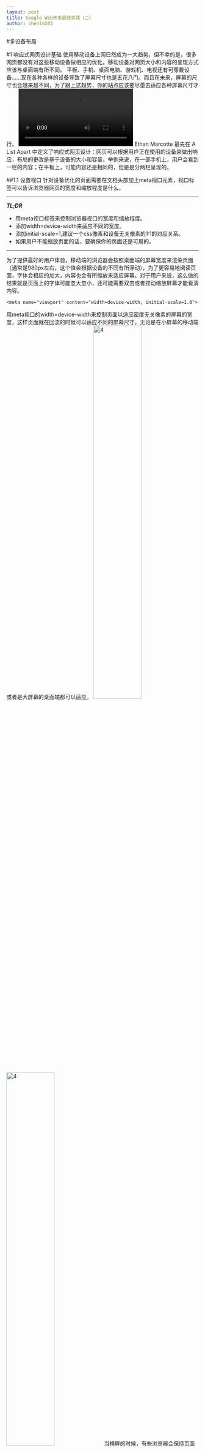 ```yaml
---
layout: post
title: Google Web开发最佳实践（二）
author: shenlm203
---
```


#多设备布局

#1 响应式网页设计基础
使用移动设备上网已然成为一大趋势，但不幸的是，很多网页都没有对这些移动设备做相应的优化。移动设备对网页大小和内容的呈现方式应该与桌面端有所不同。
平板、手机、桌面电脑、游戏机、电视还有可穿戴设备……现在各种各样的设备导致了屏幕尺寸也是五花八门。而且在未来，屏幕的尺寸也会越来越不同，为了跟上这趋势，你的站点应该要尽量去适应各种屏幕尺寸才行。
<video autoplay="" loop="" controls="" class="responsiveVideo">
    <source src="https://developers.google.com/web/fundamentals/layouts/rwd-fundamentals/videos/resize.webm" type="video/webm">
    <source src="https://developers.google.com/web/fundamentals/layouts/rwd-fundamentals/videos/resize.mp4" type="video/mp4">
</video>
Ethan Marcotte 最先在 A List Apart 中定义了响应式网页设计：网页可以根据用户正在使用的设备来做出响应，布局的更改是基于设备的大小和容量。举例来说，在一部手机上，用户会看到一栏的内容；在平板上，可能内容还是相同的，但是是分两栏呈现的。

##1.1 设置视口
针对设备优化的页面需要在文档头部加上meta视口元素，视口标签可以告诉浏览器网页的宽度和缩放程度是什么。

---
***TL;DR***

* 用meta视口标签来控制浏览器视口的宽度和缩放程度。
* 添加width=device-width来适应不同的宽度。
* 添加initial-scale=1,建议一个css像素和设备无关像素的1:1的对应关系。
* 如果用户不能缩放页面的话，要确保你的页面还是可用的。

---

为了提供最好的用户体验，移动端的浏览器会按照桌面端的屏幕宽度来渲染页面（通常是980px左右，这个值会根据设备的不同有所浮动），为了更容易地阅读页面，字体会相应的加大，内容也会有所缩放来适应屏幕。对于用户来说，这么做的结果就是页面上的字体可能忽大忽小，还可能需要双击或者捏动缩放屏幕才能看清内容。
    
    <meta name="viewport" content="width=device-width, initial-scale=1.0">

用meta视口的width=device-width来控制页面以适应密度无关像素的屏幕的宽度，这样页面就在回流的时候可以适应不同的屏幕尺寸，无论是在小屏幕的移动端或者是大屏幕的桌面端都可以适应。
<img src="http://gtms04.alicdn.com/tps/i4/TB1PQ76FVXXXXXaXXXXcmddOXXX-400-711.png" alt="4" width="50%"><img src="http://gtms01.alicdn.com/tps/i1/TB1Acg3FVXXXXbIXXXXcmddOXXX-400-711.png" alt="4" width="50%">
当横屏的时候，有些浏览器会保持页面的宽度不变然后放大屏幕，而不是用回流重新加载出页面。添加initial-scale=1属性，使得无论手持设备的方向是怎么样的，CSS的像素和密度无关像素都是1:1的关系，另外还能让页面占满整个横屏宽度。
*注意：用逗号来分隔这些属性，以保证老式浏览器的兼容性。*


**确保视口可用**

除了要设置initial-scale,你还可以设置针对视口应用minimum-scale、maximum-scale还有user-scalable属性。不过一旦这几个属性设置好了，用户就没法随意缩放视口了，这对视口的可用性造成了一定问题。

##1.2 内容大小适应窗口
无论是在桌面设备还是移动设备上，用户总是习惯性垂直地浏览网页而不是横向地浏览。强制用户更改浏览页面的习惯，或者需要缩小页面才能看到它的全貌，这些都是很差的用户体验。

---
***TL;DR***

* 如果要在元素上使用固定宽度，数值不能太大。
* 不能以某一个特定的视口尺寸作为内容的渲染标准。
* 用CSS媒体查询来定义不同尺寸的屏幕所需要的不同的样式。

---
当你使用meta视口标签开发一个移动站点的时候，常常不小心就创建出不兼容部分视口的页面。举例来说，如果一个图片的宽度超过视口的宽度，就会出现横向滚动条。你需要调整内容来适应视口的宽度，以便用户不需要横向滚动。不同的设备CSS的像素点在屏幕维度和宽度是不一样的（例如手机和平板之间，甚至不同的手机屏幕都不一样），不能用特定的视口宽度来渲染内容。 对页面上的元素设置较大的绝对宽度（下面的例子所示），会导致在屏幕小的设备上,层超出视口的宽度（例子：320px分辨率的设备屏幕，例如iPhone）。所以你需要考虑使用相对的宽度值，比如百分比（例如：width: 100%;）。相似地，在使用数值较大的绝对对的定位时也要小心，小屏幕上可能会出现元素溢出到视口外面的情况。
<img src="http://gtms01.alicdn.com/tps/i1/TB1RM7SFVXXXXbgXVXXyx8dOXXX-400-710.png" alt="" width="50%"><img src="http://gtms02.alicdn.com/tps/i2/TB10HgUFVXXXXcKXFXXcmddOXXX-400-711.png" alt="" width="50%">

##1.3 CSS媒体查询实现响应式
媒体查询是一种可以应用在CSS样式上的简易过滤器，它可以根据设备的渲染特性（包括显示类型、宽度、高度、转向甚至是分辨率）来显示不同的样式。

---
***TL;DR***

* 媒体查询可以根据设备特性应用不同的样式。
* 使用min-width确保最大的体验程度。
* 对元素使用相对大小，防止布局被破坏

---

举个例子，你可以把所有需要应用的打印上的样式放入打印媒体查询中：

    <link rel="stylesheet" href="print.css" media="print">

除了在样式表的链接上使用media属性，还有另外两种方式可以实现媒体查询：在CSS文件中添加@media和@import。出于性能的考虑，前两个方法都比使用@import要好。

    @media print {
      /* print style sheets go here */
    }

    @import url(print.css) print;

<!-- todo: 此处与翻译不一致，查阅 -->
媒体查询使用的逻辑不是互斥的，如果过滤器发现符合了某一标准，那么利用CSS的优先级规则使得对应的样式可以生效。 
媒体查询使得响应式的体验得以实现：根据屏幕尺寸的不同，特定的样式得以应用。有了媒体查询语句，就可以根据设备的不同特性应用不同的样式了。
<table class="table-2"><colgroup><col span="1"><col span="1"></colgroup><thead><tr><th data-th="attribute">attribute</th><th data-th="Result">Result</th></tr></thead><tbody><tr><td data-th="attribute"><code>min-width</code></td><td data-th="Result">Rules applied for any browser width over the value defined in the query.</td></tr><tr><td data-th="attribute"><code>max-width</code></td><td data-th="Result">Rules applied for any browser width under the value defined in the query.</td></tr><tr><td data-th="attribute"><code>min-height</code></td><td data-th="Result">Rules applied for any browser height over the value defined in the query.</td></tr><tr><td data-th="attribute"><code>max-height</code></td><td data-th="Result">Rules applied for any browser height under the value defined in the query.</td></tr><tr><td data-th="attribute"><code>orientation=portrait</code></td><td data-th="Result">Rules applied for any browser where the height is greater than or equal to the width.</td></tr><tr><td data-th="attribute"><code>orientation=landscape</code></td><td data-th="Result">Rules for any browser where the width is greater than the height.</td></tr></tbody></table>
来看看下面这个例子：
![](http://gtms03.alicdn.com/tps/i3/TB1l4I5FVXXXXaQXXXXIg6rIVXX-600-360.png)

    <link rel="stylesheet" media="(max-width: 640px)" href="max-640px.css">
    <link rel="stylesheet" media="(min-width: 640px)" href="min-640px.css">
    <link rel="stylesheet" media="(orientation: portrait)" href="portrait.css">
    <link rel="stylesheet" media="(orientation: landscape)" href="landscape.css">
    <style>
      @media (min-width: 500px) and (max-width: 600px) {
        h1 {
          color: fuchsia;
        }

        .desc:after {
          content:" In fact, it's between 500px and 600px wide.";
        }
      }
    </style>

*说明:*

* 当浏览器宽度在0px到640px之间，max-640px.css就会生效。
* 当浏览器宽度在500px到600px之间，在@media中定义的样式会生效。
* 如果浏览器是在640px或者以上的，min-640px.css会生效。
* 如果浏览器的宽度大于高度，landscape.css就会生效。
* 如果浏览器的高度大于宽度，portrait.css就会生效。


**min-device-width的笔记**

除了*-width, 还可以根据 *-device-width来设置查询条件。不过这两个属性的差别虽然很小但是非常重要：min-width是基于浏览器窗口的尺寸，win-device-width却是基于屏幕的尺寸。在移动设备上，这一点并不是很重要，毕竟用户是不能在移动设备上调整浏览器窗口大小的。不过在桌面端，用户是可以控制窗口的大小，所以如果网页的内容可以自然适应窗口是最好不过的了。因此，这个情况下你就不应该使用*-device-width，否则在桌面端页面是不会随着浏览器窗口大小的改变而调整的。


**使用相对单位**

与传统的固定宽度布局对比，响应式设计背后的理念就是流动性和平衡性。使用相对单位的方法，可以简化布局，还能防止创建出大于视口的组件。举例来说，对在最外层的div设置100%的宽度，确保它可以恰恰好占满视口。这样的话，无论是在320px的iPhone，还是342px的黑莓Z10或者360pxNexus 5上，这个div都可以恰好占满视口。另外，使用相对单位还能让浏览器可以根据用户的缩放比例来渲染内容，而不需要添加横向滚动条。
![](http://gtms01.alicdn.com/tps/i1/TB18jI4FVXXXXbKXXXXOx8VKpXX-888-277.png)

##1.4 如何选择视图
当你在考虑根据设备的不同来设计视图的时候，请小心！如果视图是依赖于特定的设备、产品、品牌或者操作系统，很可能你会进入维护的噩梦中。所以正确的方式应该是，由内容来决定布局是如何放置在容器中的。

---
***TL;DR***

* 根据内容创建视图，不要依赖于特定的设备、产品或者品牌
* 从最小的移动设备开始，而后逐步提升体验使得屏幕实际使用面增加。
* 一行文本至多70到80个字。

---


**从小做起**

从小屏幕开始设计内容，然后再扩大到大尺寸的屏幕，直到你需要使用到视图为止。这样你的视图就可以根据内容来优化，而且所使用的视图数量会是最小的，换言之，这么做是有利于后续维护。现在回头看看我们一开始提到的例子：天气预报。现在你要做的第一步就是—让这个页面可以适应小屏幕。
![](http://gtms03.alicdn.com/tps/i3/TB1dIU6FVXXXXbmXXXX1llbOXXX-400-667.png)
接下来，调整浏览器的大小，直到页面元素间留有过多的空白为止，当然现在这个页面看起来挺丑的。虽然说设定宽度的边界值是一个很主观的事情，但是很明显600px以上对于这个页面来说太宽了。
![](http://gtms03.alicdn.com/tps/i3/TB1l9UFFVXXXXXCXVXXIg6rIVXX-600-360.png)
为了在600px的宽度下插入一个视图，我们需要创建两个样式表：一个用于浏览器宽度在600px或者以下；另一个是在宽度大于600px时生效。
    
    <link rel="stylesheet" href="weather.css">
    <link rel="stylesheet" media="(max-width:600px)" href="weather-2-small.css">
    <link rel="stylesheet" media="(min-width:601px)" href="weather-2-large.css">

最后，重构一下你的CSS。在这个例子中，我们有些通用的属性放在weather.css中：字体、图标、基本的定位还有颜色。针对小屏幕的样式放在weather-small.css中，大屏幕的样式则是放在weather-large.css中。
![](http://gtms01.alicdn.com/tps/i1/TB1ziIIFVXXXXXCXVXXIg6rIVXX-600-360.png)


**使用小型视图**

当布局需要有很大改动的时候视图也会大换血，不过当你需要一些小改动的时候，视图也能提供帮助。比如在两个主要视图之间，你可以更改某个元素margin或者padding值，或者增加字号可以使布局显得更自然一些。现在从小屏幕上的布局开始优化天气预报的页面。当视口宽度大于360px的时候要增加字号；接下来，如果有足够空间的话，可以把最高温和最低温分开来，这样他们就能在同一条线上，而不是竖着排列。这样还能用更大的图标来显示天气状况。
    
    @media (min-width: 360px) {
      body {
        font-size: 1.0em;
      }
    }
    
    @media (min-width: 500px) {
      .seven-day-fc .temp-low,
      .seven-day-fc .temp-high {
        display: inline-block;
        width: 45%;
      }
    
      .seven-day-fc .seven-day-temp {
        margin-left: 5%;
      }
    
      .seven-day-fc .icon {
        width: 64px;
        height: 64px;
      }
    }

![](http://gtms04.alicdn.com/tps/i4/TB1C0gJFVXXXXaHXVXX3GI8NVXX-400-632.png)![](http://gtms02.alicdn.com/tps/i2/TB1ZrsTFVXXXXbEXFXXhvg9NVXX-400-640.png)
相似地，对于大屏幕，最好要限制页面的最大宽度，防止整个屏幕都被这个页面占用。
    
     @media (min-width: 700px) {
      .weather-forecast {
        width: 700px;
      }
    }


**针对阅读体验优化文本**

传统的阅读理论认为理想的文字数量应该是每行70到80个字符（英文中大概是8到9个单词一行），因此如果每行文字超过了10个单词了，你就需要考虑使用新的视图了。
![](http://gtms01.alicdn.com/tps/i1/TB1k1IYFVXXXXbdXpXXcmddOXXX-400-711.png)![](http://gtms04.alicdn.com/tps/i4/TB1ZOA6FVXXXXbAXXXXo_fwIVXX-600-417.png)
现在让我们仔细研究一下上面的博文例子。在相对小的屏幕上，字体是使用Roboto，字号是1em，这样一行就是10个的单词，但是在大屏幕上你就需要换一个视图，不然一行就有太多字了。在这个例子中，如果浏览器的宽度大于575px，理想的内容宽度是550px。
    
      @media (min-width: 575px) {
      article {
        width: 550px;
        margin-left: auto;
        margin-right: auto;
      }
    }
    

**不要完全隐藏内容**

当你想要根据屏幕尺寸来选择哪里内容是要隐藏的那些内容又是要显示的的时候，一定要小心。不要简单地把不能适应屏幕尺寸的内容直接隐藏，用户需要的并不是屏幕的尺寸。比如说，*天气预报*上的污染指数被隐藏了，那么春季易过敏的用户就不知道外面的天气适不适合出门了。

#2 响应式网页设计模式

虽然响应式网页设计模式正在快速发展，不过已经有几种成熟的设计模式可以流畅地兼容桌面端和移动端设备。
大多数响应式网页的布局可以归纳为五种设计模式：mostly fluid、column drop、layout shifter、tiny tweaks和off canvas。一些情况下，页面可能会采用组合设计模式，例如组合使用column drop和off canvas。这些设计模式最初都是由Luke Wroblewski定义的，它们为响应式页面提供了一个坚实的基础。
为创建简单易懂的示例，下面每一个案例都是基于flexbox通过真实的标签创建的，主要是在一个主div内放置了三个内容div。每个示例都是先从定义最小视图开始，然后在必要时候加上响应节点。尽管需要依赖特定前缀来实现最佳效果，但是flexbox布局模式已经可以很好的支持主流浏览器。


##2.1 mostly fluid

Mostly fluid设计模式主要由流体式栅格（fluid grid）构成。不管是大尺寸还是中型屏幕，它保持主体内容的大小，只调整主体与屏幕两边的边距。遇到更小的屏幕时，流体式栅格布局会让主体内容“流动”起来，形成堆栈式纵向排列布局。这种方式有个好处是，它通常只要在大屏幕和小屏幕之间设置一个响应点即可。
![](https://developers.google.com/web/fundamentals/layouts/rwd-patterns/imgs/mostly-fluid.svg)
在最小视图情况下，每个内容div都垂直排列，一旦屏幕达到600px宽时，第一个内容div保持宽度100%，而下面两个div如图所示，两列并排位于第一个div下方。超过800px宽时，主容器div会固定宽度并在屏幕上居中。

*使用这种设计模式的网站包括：*
[A List Apart](http://mediaqueri.es/ala/)
[Media Queries](http://mediaqueri.es/)
[SimpleBits](http://simplebits.com/)

    .container {
      display: -webkit-flex;
      display: flex;
      -webkit-flex-flow: row wrap;
      flex-flow: row wrap;
    }

    .c1, .c2, .c3, .c4, .c5 {
      width: 100%;
    }

    @media (min-width: 600px) {
      .c2, .c3, .c4, .c5 {
        width: 50%;
      }
    }

    @media (min-width: 800px) {
      .c1 {
        width: 60%;
      }
      .c2 {
        width: 40%;
      }
      .c3, .c4, .c5 {
        width: 33.33%;
      }
    }

    @media (min-width: 800px) {
      .container {
        width: 800px;
        margin-left: auto;
        margin-right: auto;
      }
    }


##2.2 Column drop
对于满宽和多列的布局来说，column drop布局法在屏幕变小导致容不下太多内容时，会纵向排列div，最终使每一层都纵向垂直排列。这种布局方式，可以根据内容情况来选择响应点，改变响应点来适应不同设计。
![](https://developers.google.com/web/fundamentals/layouts/rwd-patterns/imgs/column-drop.svg)
与mostly fluid的示例类似，这种布局在最小视图下每块内容纵向依次排列。然而，当屏幕宽度超过600px时，第一个和第二个内容div占据了屏幕全部宽度。Div层的顺序则根据CSS中的order属性排列。当宽度达到800px时，三个内容div一起出现，并占据屏幕的全部宽度。

*使用这种设计模式的网站包括：*
[Modernizr](http://modernizr.com/)
[Wee Nudge](http://weenudge.com/)

     .container {
      display: -webkit-flex;
      display: flex;
      -webkit-flex-flow: row wrap;
      flex-flow: row wrap;
    }

    .c1, .c2, .c3 {
      width: 100%;
    }

    @media (min-width: 600px) {
      .c1 {
        width: 60%;
        -webkit-order: 2;
        order: 2;
      }

      .c2 {
        width: 40%;
        -webkit-order: 1;
        order: 1;
      }

      .c3 {
        width: 100%;
        -webkit-order: 3;
        order: 3;
      }
    }


    @media (min-width: 800px) {
      .c2 {
        width: 20%;
      }

      .c3 {
        width: 20%;
      }
    }


##2.3 layout shifter
Layout shifter布局是响应能力最强的，它通过多个响应点来适应多种屏幕宽度。这种布局的关键在于，内容不是向下流动或移到到其他列下面，而是四处移动。由于每个响应点对应的布局有巨大的差异，所以要保持一致需要更复杂的操作，并可能需要对元素内部做出改动，而不仅仅是改变全局布局。
![](https://developers.google.com/web/fundamentals/layouts/rwd-patterns/imgs/layout-shifter.svg)
这个简化的例子展示了layout shifter的设计模式。其处于小屏幕情况时，内容div纵向排列。但当屏幕变大时，布局发生了很大的改变，布局形成左边一个div层，而右边由两个div层垂直排列组成。

*使用这种设计模式的网站包括：*
[Food Sense](http://foodsense.is/)
[Seminal Responsive Design Example](http://alistapart.com/d/responsive-web-design/ex/ex-site-FINAL.html)
[Andersson-Wise Architects](http://www.anderssonwise.com/)

    .container {
      display: -webkit-flex;
      display: flex;
      -webkit-flex-flow: row wrap;
      flex-flow: row wrap;
    }

    .c1, .c2, .c3, .c4 {
      width: 100%;
    }

    @media (min-width: 600px) {
      .c1 {
        width: 25%;
      }

      .c4 {
        width: 75%;
      }

    }

    @media (min-width: 800px) {
      .container {
        width: 800px;
        margin-left: auto;
        margin-right: auto;
      }
    }

##2.4 tiny tweaks
Tiny tweaks会对布局做出细微的改变，比如调整字体大小、缩放图片尺寸或细微地移动内容。这种布局对于单列布局非常适合，比如单页面线性网站和以文章为主的网站。
![](https://developers.google.com/web/fundamentals/layouts/rwd-patterns/imgs/tiny-tweaks.svg)
正如其名，示例在随着屏幕尺寸变动时改动非常小。当屏幕宽度越来越大时，字体大小和行距也跟着变大。

*使用这种设计模式的网站包括：*
[Opera’s Shiny Demos](http://shinydemos.com/)
[Ginger Whale](http://gingerwhale.com/)
[Future Friendly](http://futurefriendlyweb.com/)
    
    .c1 {
      padding: 10px;
      width: 100%;
    }

    @media (min-width: 500px) {
      .c1 {
        padding: 20px;
        font-size: 1.5em;
      }
    }

    @media (min-width: 800px) {
      .c1 {
        padding: 40px;
        font-size: 2em;
      }
    }

##2.5 off canvas
与堆栈式垂直排列内容列不同，off canvas设计模式将不常用的内容（也许是导航或屏幕外的菜单）只在大屏幕情况下显示，而在小屏幕下只显示主要内容。
![](https://developers.google.com/web/fundamentals/layouts/rwd-patterns/imgs/off-canvas.svg)
与垂直纵向排列内容不同，这个示例中通过transform: translate(-250px, 0)来隐藏两个内容div层， 然后使用JavaScript控制元素样式的增加来显示隐藏层。随着屏幕变得更宽，会移除元素设置为屏幕外的定位布局，然后在可视范围内中显示出来。

*使用这种设计模式的网站包括：*
[HTML5Rocks Articles](http://www.html5rocks.com/en/tutorials/developertools/async-call-stack/)
[Google Nexus](http://www.google.com/nexus/)
[Facebook’s Mobile Site](https://m.facebook.com/)
    
    body {
      overflow-x: hidden;
    }
    
    .container {
      display: block;
    }

    .c1, .c3 {
      position: absolute;
      width: 250px;
      height: 100%;
    
      /*
        This is a trick to improve performance on newer versions of Chrome
        #perfmatters
      */
      -webkit-backface-visibility: hidden;
      backface-visibility: hidden;

      -webkit-transition: -webkit-transform 0.4s ease-out;
      transition: transform 0.4s ease-out;
    
      z-index: 1;
    }

    .c1 {
      /*
      Using translate3d as a trick to improve performance on older versions of Chrome
      See: http://aerotwist.com/blog/on-translate3d-and-layer-creation-hacks/
      #perfmatters
      */
      -webkit-transform: translate(-250px,0);
      transform: translate(-250px,0);
    }

    .c2 {
      width: 100%;
      position: absolute;
    }
    
    .c3 {
      left: 100%;
    }

    .c1.open {
      -webkit-transform: translate(0,0);
      transform: translate(0,0);
    }

    .c3.open {
      -webkit-transform: translate(-250px,0);
      transform: translate(-250px,0);
    }
    
    @media (min-width: 500px) {
      /* If the screen is wider then 500px, use Flexbox */
      .container {
        display: -webkit-flex;
        display: flex;
        -webkit-flex-flow: row nowrap;
        flex-flow: row nowrap;
      }
      .c1 {
        position: relative;
        -webkit-transition: none 0s ease-out;
        transition: none 0s ease-out;
        -webkit-transform: translate(0,0);
        transform: translate(0,0);
      }
      .c2 {
        position: static;
      }
    }

    @media (min-width: 800px) {
      body {
        overflow-x: auto;
      }
      .c3 {
        position: relative;
        left: auto;
        -webkit-transition: none 0s ease-out;
        transition: none 0s ease-out;
        -webkit-transform: translate(0,0);
        transform: translate(0,0);
      }
    }


#3 导航和行为模式

##3.1 应用栏
多年使用互联网的经验告诉用户所有桌面站点都应该有一个页头（page header），但是在移动端，你需要的就是应用栏（APP Bar）。
![](http://gtms04.alicdn.com/tps/i4/TB1UXw6FVXXXXaWXXXXRnHmQFXX-2047-1090.png)
每到一个站点，用户总是希望在每一个页面的顶端看到站点的logo，而且当用户点击顶端的logo时，他能再回到主页。在用户的传统认知中，网页都需要有个页头作为上述功能的载体，对应的在移动端则需要应用栏。

---
***TL;DR***

- logo要放在每一屏的最顶端，用户可以通过点击logo回到主页。
- 如果你有一个目录按钮，将它放在应用栏的最左或者最右，而且整个站点的目录按钮都要在相同的位置，不能忽左忽右的。
- 页面上一些关键的操作应该放在应用栏上。

---

应用栏包含有三点：

* 站点logo
* 主要动作
* （可选）菜单按钮

几乎所有在互联网里的站点都有发生动作的地方，就拿搜索来说：将按钮放在应用栏上来做一些交互，会培养用户养成某些习惯，使得看到当前页面他们就会知道需要怎么和网页交互。
如果你需要菜单，将汉堡包图标（三条横线）放在应用栏的最左或者最右。一旦你选定好了图标的位置，就不要再改动它了，也就是站点上所有的页面都在相同的位置放置上这样一个图标，这样用户学习使用你的站点的成本就非常的低。

**按钮在左边还是右边**
如果在菜单上你想要添加滑动，那么菜单最好是要放在左边或者右边。
页面的左上角应该算是UI设计中最重要的一个位置，但如果是单手持机，这也是最难触碰到的位置。而将菜单放在右上角会突出这个图标，显示它的重要性，但是单手持机的时候，这个位置又容易被误碰。
<img src="http://gtms02.alicdn.com/tps/i2/TB1D.kYFVXXXXaXXFXXWgIpNFXX-608-360.png" alt="" width="50%"><img src="http://gtms01.alicdn.com/tps/i1/TB1mRM3FVXXXXaxXpXXWgIpNFXX-608-360.png" alt="" width="50%">

**设计指南**
应用栏是一个你需要将一系列主要内容放在上面的东西，用户可以通过它估计到一些与站点有关的信息，在应用栏上你可以玩各种有趣的花样：更改栏目、按钮的样式，还有交互上也能表现新意。
<img src="http://gtms02.alicdn.com/tps/i2/TB1.U.TFVXXXXchXFXXWgIpNFXX-608-360.png" alt="" width="50%"><img src="http://gtms02.alicdn.com/tps/i2/TB12w3YFVXXXXXKXFXXWgIpNFXX-608-360.png" alt="" width="50%">


##3.2 Tab Bar

Tab Bar可以用作为网站的主导航。它可以向用户显示你网站的主体区域，也可以帮助用户快速辨认他们在网站中所处的位置。
![](http://gtms01.alicdn.com/tps/i1/TB1vrg5FVXXXXc9XXXXRnHmQFXX-2047-1090.png)
Tab Bar可以快速在网站中不同区域内容之间进行切换。不过，它只适用于结构相对简单的网站，这样，在浏览网站时用户可以方便地知道他们在哪，以及要去到哪儿。

---
***TL;DR***

* 当你的网站只有不超过5个板块时使用它。
* 将它放置在主体内容的上方或下方。
* 将当前所选中的区域设置得明显些，方便用户辨认。

---

将tab的总数限制在5个以下，不然每个图标和其点击区域会变得太小，使用户在点击tab时太过费力。
将你的tab放置在主体内容的上方或下方，这种做法是在用户最佳体验和最佳设计中取得的一种平衡。
使用tab的一个好处是，它提供用户一种一致的导航方式，使用户可以快速知道他们浏览到了哪儿。
<img src="http://gtms02.alicdn.com/tps/i2/TB19ZEWFVXXXXcDXFXXm63eUXXX-699-420.png" alt="" width="50%"><img src="http://gtms03.alicdn.com/tps/i3/TB1gbE5FVXXXXc8XXXXC9UuNFXX-608-420.png" alt="" width="50%">


##3.3 Navigation Drawer

当网站具有太多板块和子板块时，采用Navigation Bar是更好的做法。它即可以作为一个处于画布外的可滑动元素，也可以用来显示网站全局状态。
![](http://gtms01.alicdn.com/tps/i1/TB1EK.5FVXXXXc8XXXXRnHmQFXX-2047-1090.png)
Navigation Drawer是一个滑动面板，通常用来显示网站的导航菜单，同时也用来反映网站的全局状态，例如用户登录。
用户可以通过放置在屏幕上方App Bar上的菜单按钮来滑出菜单。

---
***TL;DR***

* Navigation Drawer必须让用户可以很方便地打开。
* 如果网站的板块太多，可以考虑将一些内容分组，通过展开/收缩组来控制菜单项。避免向用户强加过多的东西。
* 不要将非常重要的操作藏在滑动面板内。例如搜索，就应该显眼的放置在主页上，而不是藏在隐藏的面板里。

---

这种做法的主要优势是，在可上下滚动的面板元素内，内容允许增加，这适用于大型网站结构，同时又只占据屏幕很小的空间。
对于用户来说，要让他们花最少的学习成本在网站上找到Navigation Drawer，一个显眼的菜单按钮是非常重要的。
![](http://gtms02.alicdn.com/tps/i2/TB10FwYFVXXXXa2XFXXGrP71VXX-642-358.png)


**Tabs VS Navigation Drawer**
一些开发者发现，当他们使用Tab而非Naviagtion Drawer时，会获得更高的交互赞誉。然而，选择何种方式是在Navigation Drawer的灵活性和Tab Bar的直观性中进行平衡，你需要考虑哪种方式最适合你的网站。

##3.4 底栏
如果你在开发一款Web应用时发现，用户可能需要的操作的数目超过了应用栏可以放置的数量，那么最好的解决方式就是把一些操作放到底栏上。
![](http://gtms02.alicdn.com/tps/i2/TB12hs1FVXXXXXEXFXXRnHmQFXX-2047-1090.png)
现在我们已经知道了可以将操作放在应用栏上。对于大部分站点来说(特别是那些内容导向的站点)，用户能进行的操作相对较少，所以一个应用栏就够了。比起这样的站点，Web应用就不一样了，UI上的每一个区域都会更多的操作。如果你不打算使用选项卡（Tab）但又有很多的交互要放在应用栏上，那最好还是把一些动作放到底栏上吧。

---
***TL;DR***

* 只有当你不准备使用选项卡（Tab Bar）的时候才使用这个方法。
* 底栏上最多只能有5项。
* 除非应用栏已经放不下了，否则不要用底栏。


---

这么做的好处是你有了更多操作的空间，而且底栏的位置方便触碰，用户在原生底栏之上还多了一个可操作层。但是底栏上最多只能出现5种操作，还要注意底栏不可以太小以至于很难触碰。
<img src="http://gtms03.alicdn.com/tps/i3/TB1iSEYFVXXXXaMXFXXW7GiKFXX-710-420.png" alt="" width="50%">


